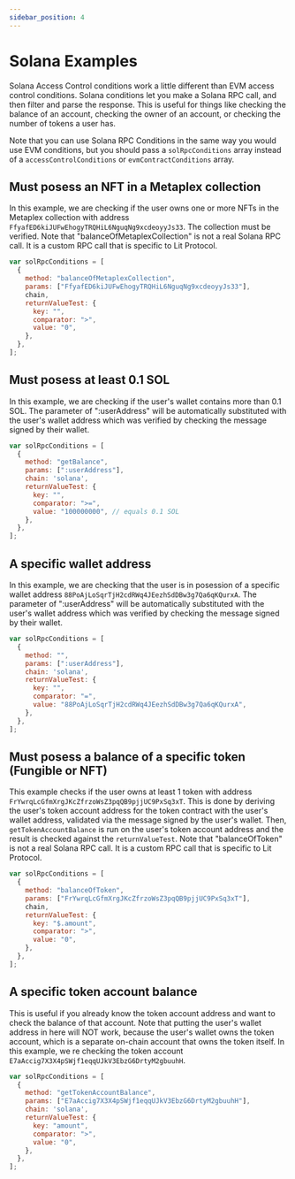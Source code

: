 ```yaml
---
sidebar_position: 4
---
```


# Solana Examples

Solana Access Control conditions work a little different than EVM access control conditions. Solana conditions let you make a Solana RPC call, and then filter and parse the response. This is useful for things like checking the balance of an account, checking the owner of an account, or checking the number of tokens a user has.

Note that you can use Solana RPC Conditions in the same way you would use EVM conditions, but you should pass a `solRpcConditions` array instead of a `accessControlConditions` or `evmContractConditions` array.

## Must posess an NFT in a Metaplex collection

In this example, we are checking if the user owns one or more NFTs in the Metaplex collection with address `FfyafED6kiJUFwEhogyTRQHiL6NguqNg9xcdeoyyJs33`. The collection must be verified. Note that "balanceOfMetaplexCollection" is not a real Solana RPC call. It is a custom RPC call that is specific to Lit Protocol.

```js
var solRpcConditions = [
  {
    method: "balanceOfMetaplexCollection",
    params: ["FfyafED6kiJUFwEhogyTRQHiL6NguqNg9xcdeoyyJs33"],
    chain,
    returnValueTest: {
      key: "",
      comparator: ">",
      value: "0",
    },
  },
];
```

## Must posess at least 0.1 SOL

In this example, we are checking if the user's wallet contains more than 0.1 SOL. The parameter of ":userAddress" will be automatically substituted with the user's wallet address which was verified by checking the message signed by their wallet.

```js
var solRpcConditions = [
  {
    method: "getBalance",
    params: [":userAddress"],
    chain: 'solana',
    returnValueTest: {
      key: "",
      comparator: ">=",
      value: "100000000", // equals 0.1 SOL
    },
  },
];
```

## A specific wallet address

In this example, we are checking that the user is in posession of a specific wallet address `88PoAjLoSqrTjH2cdRWq4JEezhSdDBw3g7Qa6qKQurxA`. The parameter of ":userAddress" will be automatically substituted with the user's wallet address which was verified by checking the message signed by their wallet.

```js
var solRpcConditions = [
  {
    method: "",
    params: [":userAddress"],
    chain: 'solana',
    returnValueTest: {
      key: "",
      comparator: "=",
      value: "88PoAjLoSqrTjH2cdRWq4JEezhSdDBw3g7Qa6qKQurxA",
    },
  },
];
```

## Must posess a balance of a specific token (Fungible or NFT)

This example checks if the user owns at least 1 token with address `FrYwrqLcGfmXrgJKcZfrzoWsZ3pqQB9pjjUC9PxSq3xT`. This is done by deriving the user's token account address for the token contract with the user's wallet address, validated via the message signed by the user's wallet. Then, `getTokenAccountBalance` is run on the user's token account address and the result is checked against the `returnValueTest`. Note that "balanceOfToken" is not a real Solana RPC call. It is a custom RPC call that is specific to Lit Protocol.

```js
var solRpcConditions = [
  {
    method: "balanceOfToken",
    params: ["FrYwrqLcGfmXrgJKcZfrzoWsZ3pqQB9pjjUC9PxSq3xT"],
    chain,
    returnValueTest: {
      key: "$.amount",
      comparator: ">",
      value: "0",
    },
  },
];

```

## A specific token account balance

This is useful if you already know the token account address and want to check the balance of that account. Note that putting the user's wallet address in here will NOT work, because the user's wallet owns the token account, which is a separate on-chain account that owns the token itself. In this example, we re checking the token account `E7aAccig7X3X4pSWjf1eqqUJkV3EbzG6DrtyM2gbuuhH`.

```js
var solRpcConditions = [
  {
    method: "getTokenAccountBalance",
    params: ["E7aAccig7X3X4pSWjf1eqqUJkV3EbzG6DrtyM2gbuuhH"],
    chain: 'solana',
    returnValueTest: {
      key: "amount",
      comparator: ">",
      value: "0",
    },
  },
];

```
